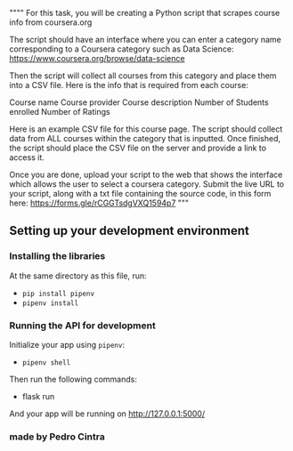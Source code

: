 """"
For this task, you will be creating a Python script that scrapes course info from coursera.org

The script should have an interface where you can enter a category name corresponding to a Coursera category such as Data Science: https://www.coursera.org/browse/data-science

Then the script will collect all courses from this category and place them into a CSV file. Here is the info that is required from each course:

Course name
Course provider
Course description
Number of Students enrolled
Number of Ratings

Here is an example CSV file for this course page. The script should collect data from ALL courses within the category that is inputted. Once finished, the script should place the CSV file on the server and provide a link to access it.

Once you are done, upload your script to the web that shows the interface which allows the user to select a coursera category. Submit the live URL to your script, along with a txt file containing the source code, in this form here: https://forms.gle/rCGGTsdgVXQ1594p7
"""

## Setting up your development environment

### Installing the libraries
At the same directory as this file, run:
  - `pip install pipenv`
  - `pipenv install`

### Running the API for development
Initialize your app using `pipenv`:

- `pipenv shell`

Then run the following commands:

- flask run

And your app will be running on http://127.0.0.1:5000/

### made by Pedro Cintra
